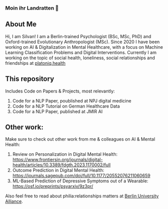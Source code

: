 ### Moin ihr Landratten 👋

## About Me
Hi, I am Silvan!
I am a Berlin-trained Psychologist (BSc, MSc, PhD) and Oxford-trained Evolutionary Anthropologist (MSc).
Since 2020 I have been working on AI & Digitalization in Mental Healthcare, with a focus on Machine Learning Classification Problems and Digital Interventions.
Currently I am working on the topic of social health, loneliness, social relationships and friendships at [platoniq.health](https://platoniq.health)

## This repository
Includes Code on Papers & Projects, most relevantly:
1. Code for a NLP Paper, poublished at NPJ digital medicine
2. Code for a NLP Tutorial on German Healthcare Data
3. Code for a NLP Paper, published at JMIR AI 

## Other work:
Make sure to check out other work from me & colleagues on AI & Mental Health:
1. Review on Personalization in Digital Mental Health: https://www.frontiersin.org/journals/digital-health/articles/10.3389/fdgth.2023.1170002/full
2. Outcome Prediction in Digital Mental Health: https://journals.sagepub.com/doi/full/10.1177/20552076211060659
3. ML-Based Prediction of Depressive Symptoms out of a Wearable: https://osf.io/preprints/psyarxiv/9z3pr/

Also feel free to read about philia:relationships matters at 
[Berlin University Alliance](https://www.berlin-university-alliance.de/wissenslabor/stories/i_hornstein/index.html).
